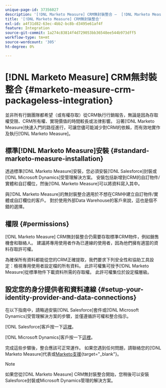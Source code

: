 ```yaml
---
unique-page-id: 37356027
description: '[!DNL Marketo Measure] CRM無封裝整合 —  [!DNL Marketo Measure]'
title: '[!DNL Marketo Measure] CRM無封裝整合'
exl-id: a4f31d82-63ec-4bb2-bc8b-d3495e61af4f
feature: Integration
source-git-commit: 1a274c83814f4d729053bb36548ee544b973dff5
workflow-type: tm+mt
source-wordcount: '305'
ht-degree: 0%

---
```


# [!DNL Marketo Measure] CRM無封裝整合 {#marketo-measure-crm-packageless-integration}

並非所有行銷團隊都希望（或有權存取）從CRM執行行銷報告，無論是因為存取權受限、CRM所有權、實現價值的時間較長或法律影響。 沿著[!DNL Marketo Measure]快速入門的路徑進行，可讓您儘可能減少對CRM的依賴，而有效地實作及執行[!DNL Marketo Measure]。

## 標準[!DNL Marketo Measure]安裝 {#standard-marketo-measure-installation}

透過標準[!DNL Marketo Measure]安裝，您必須安裝[!DNL Salesforce]封裝或[!DNL Microsoft Dynamics]受管理解決方案。 安裝包括新增到CRM的自訂物件/實體和自訂欄位，然後[!DNL Marketo Measure]可以將資料寫入其中。

與[!DNL Marketo Measure]的無封裝整合適用於不想在CRM中建立自訂物件/實體或自訂欄位的客戶。 對於使用外部Data Warehouse的客戶來說，這也是個不錯的選擇。

## 權限 {#permissions}

[!DNL Marketo Measure] CRM無封裝整合仍需要存取標準CRM物件，例如銷售機會和聯絡人。 建議將專用使用者作為已連線的使用者，因為他們擁有適當的資料存取許可權。

為確保所有資料都能從您的CRM正確提取，我們要求下列安全性和協助工具設定：檢視專用使用者設定檔的所有資料。 此許可權集可授予[!DNL Marketo Measure]從標準物件下載資料所需的存取權。 此許可權集位於設定檔層級。

## 設定您的身分提供者和資料連線 {#setup-your-identity-provider-and-data-connections}

在以下指南中，請略過安裝[!DNL Salesforce]套件或[!DNL Microsoft Dynamics]受管理解決方案的步驟，並僅遵循許可權和整合指示。

[!DNL Salesforce]客戶按一下[這裡](/help/configuration-and-setup/marketo-measure-and-salesforce/marketo-measure-salesforce-package-installation-and-set-up.md)。

[!DNL Microsoft Dynamics]客戶按一下[這裡](/help/marketo-measure-and-dynamics/getting-started-with-marketo-measure-and-dynamics/microsoft-dynamics-crm-installation-guide.md)。

完成這些步驟後，整合應該可正常運作。 如果您遇到任何問題，請聯絡您的[!DNL Marketo Measure]代表或[Marketo支援](https://nation.marketo.com/t5/support/ct-p/Support){target="_blank"}。

>[!NOTE]
>
>如果您從[!DNL Marketo Measure] CRM無封裝整合開始，您稍後可以安裝Salesforce封裝或Microsoft Dynamics管理的解決方案。
